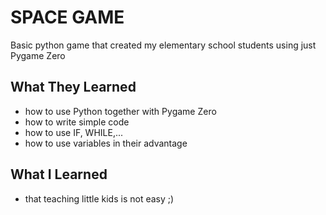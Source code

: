 # SPACE GAME

Basic python game that created my elementary school students using just Pygame Zero
## What They Learned
* how to use Python together with Pygame Zero
* how to write simple code
* how to use IF, WHILE,...
* how to use variables in their advantage

## What I Learned
* that teaching little kids is not easy ;)

